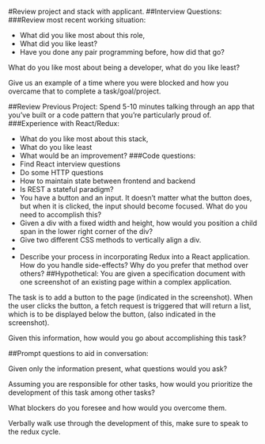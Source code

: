 #Review project and stack with applicant. 
##Interview Questions:
###Review most recent working situation:
-	What did you like most about this role, 
-	What did you like least?
-	Have you done any pair programming before, how did that go?

What do you like most about being a developer, what do you like least?

Give us an example of a time where you were blocked and how you overcame that to complete a task/goal/project.

##Review Previous Project:
Spend 5-10 minutes talking through an app that you’ve built or a code pattern that you’re particularly proud of.
###Experience with React/Redux:
-	What do you like most about this stack,
-	What do you like least
-	What would be an improvement? 
###Code questions:
-	Find React interview questions
-	Do some HTTP questions
-	How to maintain state between frontend and backend
-	Is REST a stateful paradigm?
-	You have a button and an input. It doesn’t matter what the button does, but when it is clicked, the input should become focused. What do you need to accomplish this?
-	Given a div with a fixed width and height, how would you position a child span in the lower right corner of the div?
-	Give two different CSS methods to vertically align a div.
-	
-	Describe your process in incorporating Redux into a React application. How do you handle side-effects? Why do you prefer that method over others?
##Hypothetical: 
You are given a specification document with one screenshot of an existing page within a complex application.

The task is to add a button to the page (indicated in the screenshot). When the user clicks the button, a fetch request is triggered that will return a list, which is to be displayed below the button, (also indicated in the screenshot). 

Given this information, how would you go about accomplishing this task?


##Prompt questions to aid in conversation:

Given only the information present, what questions would you ask? 

Assuming you are responsible for other tasks, how would you prioritize the development of this task among other tasks? 

What blockers do you foresee and how would you overcome them.

Verbally walk use through the development of this, make sure to speak to the redux cycle. 


